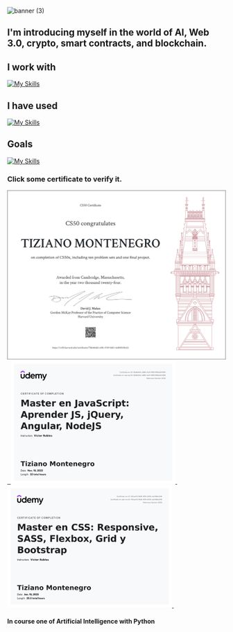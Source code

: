 ![banner (3)](https://github.com/TiziDevScripter/TiziDevScripter/assets/91438170/9289d541-ee93-4b69-8b72-81ac878e8cda)

## I'm introducing myself in the world of AI, Web 3.0, crypto, smart contracts, and blockchain.

<!--
<h1 align="center"> Hello there!✌ I'm Tiziano Montenegro.😁 </h1>

![banner (3)](https://github.com/TiziDevScripter/TiziDevScripter/assets/91438170/9289d541-ee93-4b69-8b72-81ac878e8cda)

## Operative Systems
[![My Skills](https://skillicons.dev/icons?i=debian,windows)](https://skillicons.dev)
-->

## I work with
[![My Skills](https://skillicons.dev/icons?i=python,sqlite,javascript,typescript,react,flask,html,css,git,github,vscode,debian,windows)](https://skillicons.dev)

## I have used
[![My Skills](https://skillicons.dev/icons?i=c,nextjs,angular,jquery,tailwindcss,bootstrap,astro,anaconda,pycharm)](https://skillicons.dev)

## Goals
[![My Skills](https://skillicons.dev/icons?i=solidity,django,cpp)](https://skillicons.dev)

<!--
[![My Skills](https://skillicons.dev/icons?i=python,flask,javascript,typescript,html,css,react&perline=3)](https://skillicons.dev)
# CONTACT
<a href="mailto:tizianomontenegro07@gmail.com?Subject=I%20want%20propose%20you%20something" target="_blank" rel="noreferrer"><img src="https://user-images.githubusercontent.com/48330849/172060688-5e1bf6ca-7bb9-43a2-b202-001170434946.png"  width="45"></a>
-->

<!-- ## 💼 🛠 &nbsp;Languages and Tools : -->

<!-- <img src="" title="" alt="" width="40" height="40"/>&nbsp; -->

### Click some certificate to verify it.

<a href="https://certificates.cs50.io/7bb466dd-c10b-4769-bf63-4c885013b122.pdf?size=letter" target="_blank">
  <img src="https://github.com/TizianoMontenegro/CERTIFICATES/blob/main/CS50x.png" title="Computer Science Harvard Course" alt="Computer Science Harvard Course" width="700"/>&nbsp;
</a>
<a href="https://www.udemy.com/certificate/UC-35d8e60e-b268-4c04-9f90-f9fb3e614390/" target="_blank">
  <img src="https://github.com/TizianoMontenegro/CERTIFICATES/blob/main/UC-35d8e60e-b268-4c04-9f90-f9fb3e614390.jpg" title="Master in JavaScript" alt="Master in JavaScript" width="380"/>&nbsp;
</a>
<a href="https://www.udemy.com/certificate/UC-412cea72-9b35-427b-8019-cda1f36dc946/" target="_blank">
  <img src="https://github.com/TizianoMontenegro/CERTIFICATES/blob/main/UC-412cea72-9b35-427b-8019-cda1f36dc946.jpg" title="Master in CSS" alt="Master in CSS" width="380"/>&nbsp;
</a>

#### In course one of Artificial Intelligence with Python

<!--
## 📋 Current Goals
- [ ] Learn Git well enough. 
- [ ] Become Data Science or Cibersecurity or Backend.
- [ ] Develop in projects Open Source. 
-->
